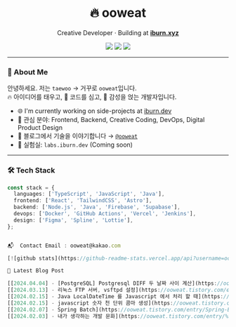 <h1 align="center">🔥 ooweat</h1>
<p align="center">
  Creative Developer · Building at <a href="https://iburn.xyz" target="_blank"><b>iburn.xyz</b></a>  
</p>

<p align="center">
  <a href="https://iburn.dev" target="_blank"><img src="https://img.shields.io/badge/Website-iburn.dev-black?style=flat-square&logo=vercel" /></a>
  <a href="mailto:ooweat@kakao.com"><img src="https://img.shields.io/badge/Email-hi@iburn.xyz-red?style=flat-square&logo=gmail" /></a>
  <a href="https://instagram.com/tw._.o_o" target="_blank"><img src="https://img.shields.io/badge/Instagram-@ooweat-E4405F?style=flat-square&logo=instagram" /></a>
</p>


---

### 👋 About Me

안녕하세요. 저는 `taewoo` → 거꾸로 `ooweat`입니다.  
🔥 아이디어를 태우고, 🌱 코드를 심고, 🎨 감성을 얹는 개발자입니다.

- 🌐 I'm currently working on side-projects at [iburn.dev](https://iburn.xyz)
- 🧠 관심 분야: Frontend, Backend, Creative Coding, DevOps, Digital Product Design
- 🎥 블로그에서 기술을 이야기합니다 → [`@ooweat`](https://ooweat.tistory.com)
- 🧪 실험실: `labs.iburn.dev` (Coming soon)

---

### 🛠️ Tech Stack

```ts
const stack = {
  languages: ['TypeScript', 'JavaScript', 'Java'],
  frontend: ['React', 'TailwindCSS', 'Astro'],
  backend: ['Node.js', 'Java', 'Firebase', 'Supabase'],
  devops: ['Docker', 'GitHub Actions', 'Vercel', 'Jenkins'],
  design: ['Figma', 'Spline', 'Lottie'],
};


📬  Contact Email : ooweat@kakao.com

[![github stats](https://github-readme-stats.vercel.app/api?username=ooweat&show_icons=true&hide_border=False)](https://ooweat.tistory.com)

🤩 Latest Blog Post

[[2024.04.04] - [PostgreSQL] Postgresql DIFF 두 날짜 사이 계산](https://ooweat.tistory.com/entry/PostgreSQL-Postgresql-DIFF-%EB%91%90-%EB%82%A0%EC%A7%9C-%EC%82%AC%EC%9D%B4-%EA%B3%84%EC%82%B0) <br/>
[[2024.03.13] - 리눅스 FTP 서버, vsftpd 설정](https://ooweat.tistory.com/entry/%EB%A6%AC%EB%88%85%EC%8A%A4-FTP-%EC%84%9C%EB%B2%84-vsftpd-%EC%84%A4%EC%A0%95) <br/>
[[2024.02.15] - Java LocalDateTime 를 Javascript 에서 처리 할 때](https://ooweat.tistory.com/entry/Java-LocalDateTime-%EB%A5%BC-Javascript-%EC%97%90%EC%84%9C-%EC%B2%98%EB%A6%AC-%ED%95%A0-%EB%95%8C) <br/>
[[2024.02.15] - javascript 숫자 천 단위 콤마 생성](https://ooweat.tistory.com/entry/javascript-%EC%88%AB%EC%9E%90-%EC%B2%9C-%EB%8B%A8%EC%9C%84-%EC%BD%A4%EB%A7%88-%EC%83%9D%EC%84%B1) <br/>
[[2024.02.07] - Spring Batch](https://ooweat.tistory.com/entry/Spring-Batch-%EB%A5%BC-%EC%82%AC%EC%9A%A9%ED%95%98%EB%8A%94-%EC%9D%B4%EC%9C%A0) <br/>
[[2024.02.03] - 내가 생각하는 개발 문화](https://ooweat.tistory.com/entry/%EB%82%B4%EA%B0%80-%EC%83%9D%EA%B0%81%ED%95%98%EB%8A%94-%EA%B0%9C%EB%B0%9C-%EB%AC%B8%ED%99%94) <br/>
